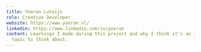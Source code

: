 ```yaml
---
title: Yoeran Luteijn
role: Creative Developer
website: https://www.yoeran.nl/
linkedin: https://www.linkedin.com/in/yoeran
content: Learnings I made during this project and why I think it's an important
  topic to think about.
---
```

